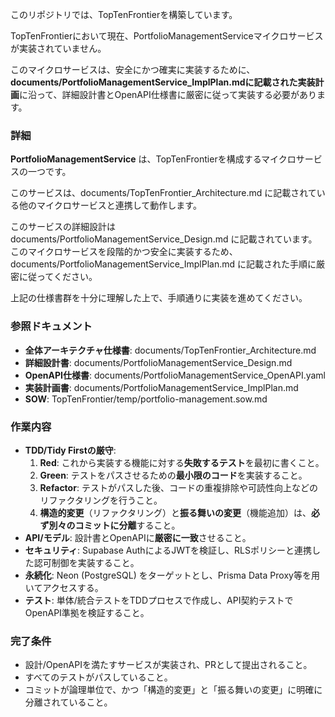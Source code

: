 ﻿このリポジトリでは、TopTenFrontierを構築しています。

TopTenFrontierにおいて現在、PortfolioManagementServiceマイクロサービスが実装されていません。

このマイクロサービスは、安全にかつ確実に実装するために、**documents/PortfolioManagementService_ImplPlan.mdに記載された実装計画**に沿って、詳細設計書とOpenAPI仕様書に厳密に従って実装する必要があります。

### 詳細

**PortfolioManagementService** は、TopTenFrontierを構成するマイクロサービスの一つです。

このサービスは、documents/TopTenFrontier_Architecture.md に記載されている他のマイクロサービスと連携して動作します。

このサービスの詳細設計は documents/PortfolioManagementService_Design.md に記載されています。このマイクロサービスを段階的かつ安全に実装するため、documents/PortfolioManagementService_ImplPlan.md に記載された手順に厳密に従ってください。

上記の仕様書群を十分に理解した上で、手順通りに実装を進めてください。

### 参照ドキュメント

-   **全体アーキテクチャ仕様書**: documents/TopTenFrontier_Architecture.md
-   **詳細設計書**: documents/PortfolioManagementService_Design.md
-   **OpenAPI仕様書**: documents/PortfolioManagementService_OpenAPI.yaml
-   **実装計画書**: documents/PortfolioManagementService_ImplPlan.md
-   **SOW**: TopTenFrontier/temp/portfolio-management.sow.md

### 作業内容

-   **TDD/Tidy Firstの厳守**:
    1.  **Red**: これから実装する機能に対する**失敗するテスト**を最初に書くこと。
    2.  **Green**: テストをパスさせるための**最小限のコード**を実装すること。
    3.  **Refactor**: テストがパスした後、コードの重複排除や可読性向上などのリファクタリングを行うこと。
    4.  **構造的変更**（リファクタリング）と**振る舞いの変更**（機能追加）は、**必ず別々のコミットに分離**すること。
-   **API/モデル**: 設計書とOpenAPIに**厳密に一致**させること。
-   **セキュリティ**: Supabase AuthによるJWTを検証し、RLSポリシーと連携した認可制御を実装すること。
-   **永続化**: Neon (PostgreSQL) をターゲットとし、Prisma Data Proxy等を用いてアクセスする。
-   **テスト**: 単体/統合テストをTDDプロセスで作成し、API契約テストでOpenAPI準拠を検証すること。

### 完了条件

-   設計/OpenAPIを満たすサービスが実装され、PRとして提出されること。
-   すべてのテストがパスしていること。
-   コミットが論理単位で、かつ「構造的変更」と「振る舞いの変更」に明確に分離されていること。

